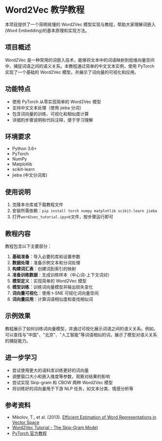 # Word2Vec 教学教程

本项目提供了一个简明易懂的 Word2Vec 模型实现与教程，帮助大家理解词嵌入(Word Embedding)的基本原理和实现方法。

## 项目概述

Word2Vec 是一种常用的词嵌入技术，能够将文本中的词语映射到低维向量空间中，捕捉词语之间的语义关系。本教程通过简单的中文文本实例，使用 PyTorch 实现了一个基础的 Word2Vec 模型，并展示了词向量的可视化和应用。

## 功能特点

- 使用 PyTorch 从零实现简单的 Word2Vec 模型
- 支持中文文本处理（使用 jieba 分词）
- 包含词向量的训练、可视化和相似度计算
- 详细的步骤说明和代码注释，便于学习理解

## 环境要求

- Python 3.6+
- PyTorch
- NumPy
- Matplotlib
- scikit-learn
- jieba (中文分词库)

## 使用说明

1. 克隆本仓库或下载教程文件
2. 安装所需依赖：`pip install torch numpy matplotlib scikit-learn jieba`
3. 打开`word2vec_tutorial.ipynb`文件，按步骤运行即可

## 教程内容

教程包含以下主要部分：

1. **基础准备**：导入必要的库和设置参数
2. **数据处理**：准备示例文本和分词处理
3. **构建词汇表**：创建词到索引的映射
4. **准备训练数据**：生成训练样本（中心词-上下文词对）
5. **模型定义**：实现简单的 Word2Vec 模型
6. **模型训练**：训练词向量模型并输出损失变化
7. **词向量可视化**：使用 t-SNE 可视化词向量空间
8. **词向量应用**：计算词语相似度和查找相似词

## 示例效果

教程展示了如何训练词向量模型，并通过可视化展示词语之间的语义关系。例如，可以查找与"中国"、"北京"、"人工智能"等词语相似的词，展示了模型对语义关系的捕捉能力。

## 进一步学习

- 尝试使用更大的语料库训练更好的词向量
- 调整窗口大小和嵌入维度等参数，观察对结果的影响
- 尝试实现 Skip-gram 和 CBOW 两种 Word2Vec 模型
- 将训练好的词向量用于下游 NLP 任务，如文本分类、情感分析等

## 参考资料

- Mikolov, T., et al. (2013). [Efficient Estimation of Word Representations in Vector Space](https://arxiv.org/abs/1301.3781)
- [Word2Vec Tutorial - The Skip-Gram Model](http://mccormickml.com/2016/04/19/word2vec-tutorial-the-skip-gram-model/)
- [PyTorch 官方教程](https://pytorch.org/tutorials/)
